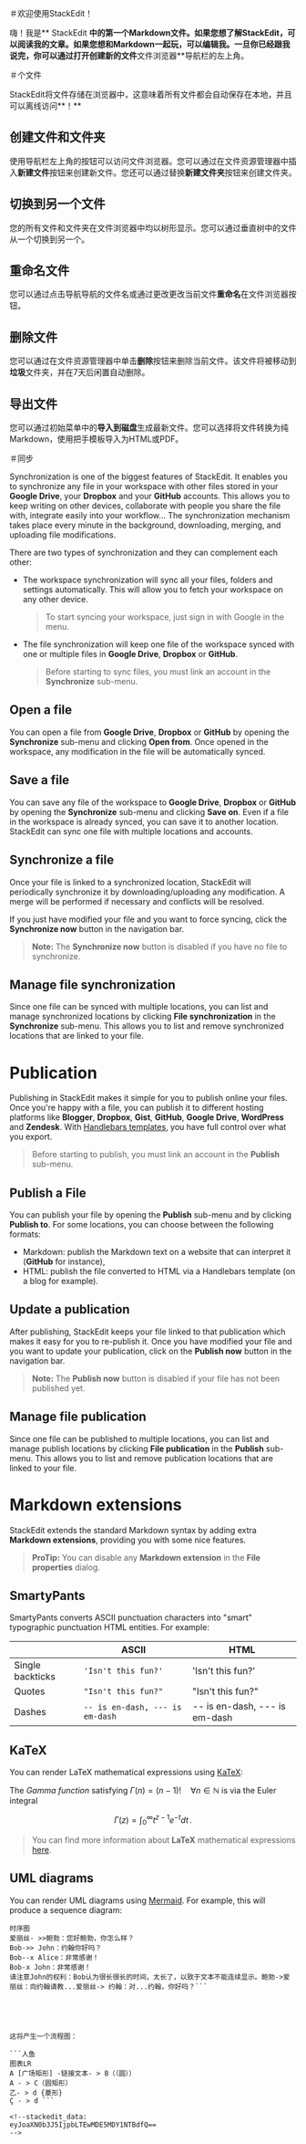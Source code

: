 ＃欢迎使用StackEdit！

嗨！我是** StackEdit **中的第一个Markdown文件。如果您想了解StackEdit，可以阅读我的文章。如果您想和Markdown一起玩，可以编辑我。一旦你已经跟我说完，你可以通过打开创建新的文件**文件浏览器**导航栏的左上角。


＃个文件

StackEdit将文件存储在浏览器中，这意味着所有文件都会自动保存在本地，并且可以离线访问**！**

## 创建文件和文件夹

使用导航栏左上角的按钮可以访问文件浏览器。您可以通过在文件资源管理器中插入**新建文件**按钮来创建新文件。您还可以通过替换**新建文件夹**按钮来创建文件夹。

## 切换到另一个文件

您的所有文件和文件夹在文件浏览器中均以树形显示。您可以通过垂直树中的文件从一个切换到另一个。

## 重命名文件

您可以通过点击导航导航的文件名或通过更改更改当前文件**重命名**在文件浏览器按钮。

## 删除文件

您可以通过在文件资源管理器中单击**删除**按钮来删除当前文件。该文件将被移动到**垃圾**文件夹，并在7天后闲置自动删除。

## 导出文件

您可以通过初始菜单中的**导入到磁盘**生成最新文件。您可以选择将文件转换为纯Markdown，使用把手模板导入为HTML或PDF。


＃同步

Synchronization is one of the biggest features of StackEdit. It enables you to synchronize any file in your workspace with other files stored in your **Google Drive**, your **Dropbox** and your **GitHub** accounts. This allows you to keep writing on other devices, collaborate with people you share the file with, integrate easily into your workflow... The synchronization mechanism takes place every minute in the background, downloading, merging, and uploading file modifications.

There are two types of synchronization and they can complement each other:

- The workspace synchronization will sync all your files, folders and settings automatically. This will allow you to fetch your workspace on any other device.
	> To start syncing your workspace, just sign in with Google in the menu.

- The file synchronization will keep one file of the workspace synced with one or multiple files in **Google Drive**, **Dropbox** or **GitHub**.
	> Before starting to sync files, you must link an account in the **Synchronize** sub-menu.

## Open a file

You can open a file from **Google Drive**, **Dropbox** or **GitHub** by opening the **Synchronize** sub-menu and clicking **Open from**. Once opened in the workspace, any modification in the file will be automatically synced.

## Save a file

You can save any file of the workspace to **Google Drive**, **Dropbox** or **GitHub** by opening the **Synchronize** sub-menu and clicking **Save on**. Even if a file in the workspace is already synced, you can save it to another location. StackEdit can sync one file with multiple locations and accounts.

## Synchronize a file

Once your file is linked to a synchronized location, StackEdit will periodically synchronize it by downloading/uploading any modification. A merge will be performed if necessary and conflicts will be resolved.

If you just have modified your file and you want to force syncing, click the **Synchronize now** button in the navigation bar.

> **Note:** The **Synchronize now** button is disabled if you have no file to synchronize.

## Manage file synchronization

Since one file can be synced with multiple locations, you can list and manage synchronized locations by clicking **File synchronization** in the **Synchronize** sub-menu. This allows you to list and remove synchronized locations that are linked to your file.


# Publication

Publishing in StackEdit makes it simple for you to publish online your files. Once you're happy with a file, you can publish it to different hosting platforms like **Blogger**, **Dropbox**, **Gist**, **GitHub**, **Google Drive**, **WordPress** and **Zendesk**. With [Handlebars templates](http://handlebarsjs.com/), you have full control over what you export.

> Before starting to publish, you must link an account in the **Publish** sub-menu.

## Publish a File

You can publish your file by opening the **Publish** sub-menu and by clicking **Publish to**. For some locations, you can choose between the following formats:

- Markdown: publish the Markdown text on a website that can interpret it (**GitHub** for instance),
- HTML: publish the file converted to HTML via a Handlebars template (on a blog for example).

## Update a publication

After publishing, StackEdit keeps your file linked to that publication which makes it easy for you to re-publish it. Once you have modified your file and you want to update your publication, click on the **Publish now** button in the navigation bar.

> **Note:** The **Publish now** button is disabled if your file has not been published yet.

## Manage file publication

Since one file can be published to multiple locations, you can list and manage publish locations by clicking **File publication** in the **Publish** sub-menu. This allows you to list and remove publication locations that are linked to your file.


# Markdown extensions

StackEdit extends the standard Markdown syntax by adding extra **Markdown extensions**, providing you with some nice features.

> **ProTip:** You can disable any **Markdown extension** in the **File properties** dialog.


## SmartyPants

SmartyPants converts ASCII punctuation characters into "smart" typographic punctuation HTML entities. For example:

|                |ASCII                          |HTML                         |
|----------------|-------------------------------|-----------------------------|
|Single backticks|`'Isn't this fun?'`            |'Isn't this fun?'            |
|Quotes          |`"Isn't this fun?"`            |"Isn't this fun?"            |
|Dashes          |`-- is en-dash, --- is em-dash`|-- is en-dash, --- is em-dash|


## KaTeX

You can render LaTeX mathematical expressions using [KaTeX](https://khan.github.io/KaTeX/):

The *Gamma function* satisfying $\Gamma(n) = (n-1)!\quad\forall n\in\mathbb N$ is via the Euler integral

$$
\Gamma(z) = \int_0^\infty t^{z-1}e^{-t}dt\,.
$$

> You can find more information about **LaTeX** mathematical expressions [here](http://meta.math.stackexchange.com/questions/5020/mathjax-basic-tutorial-and-quick-reference).


## UML diagrams

You can render UML diagrams using [Mermaid](https://mermaidjs.github.io/). For example, this will produce a sequence diagram:

```人鱼
时序图
爱丽丝- >>鲍勃：您好鲍勃，你怎么样？
Bob->> John：约翰你好吗？
Bob--x Alice：非常感谢！
Bob-x John：非常感谢！
请注意John的权利：Bob认为很长很长的时间，太长了，以致于文本不能连续显示。鲍勃->爱丽丝：向约翰请教...爱丽丝-> 约翰：对...约翰，你好吗？```





这将产生一个流程图：

```人鱼
图表LR 
A [广场矩形] -链接文本- > B（（圆））
A - > C（圆矩形）
乙- > d {菱形} 
Ç - > d ```

<!--stackedit_data:
eyJoaXN0b3J5IjpbLTEwMDE5MDY1NTBdfQ==
-->